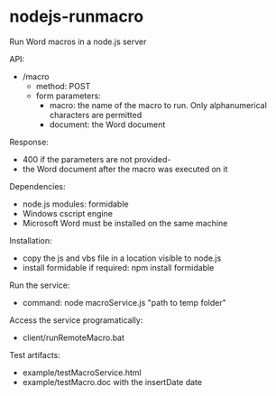 # nodejs-runmacro

Run Word macros in a node.js server

API: 
- /macro 
	- method: POST
	- form parameters:
		- macro: the name of the macro to run. Only alphanumerical characters are permitted
		- document: the Word document

Response: 
- 400 if the parameters are not provided-
- the Word document after the macro was executed on it
   
Dependencies: 
- node.js modules: formidable  
- Windows cscript engine 
- Microsoft Word must be installed on the same machine

Installation: 
- copy the js and vbs file in a location visible to node.js
- install formidable if required: npm install formidable

Run the service: 
- command: node macroService.js "path to temp folder"

Access the service programatically:
- client/runRemoteMacro.bat

Test artifacts:
- example/testMacroService.html 
- example/testMacro.doc with the insertDate date
